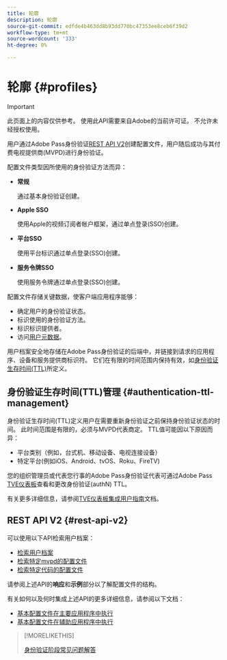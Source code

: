 ```yaml
---
title: 轮廓
description: 轮廓
source-git-commit: edfde4b463dd8b93dd770bc47353ee8ceb6f39d2
workflow-type: tm+mt
source-wordcount: '333'
ht-degree: 0%

---
```


# 轮廓 {#profiles}

>[!IMPORTANT]
>
> 此页面上的内容仅供参考。 使用此API需要来自Adobe的当前许可证。 不允许未经授权使用。

用户通过Adobe Pass身份验证[REST API V2](/help/authentication/integration-guide-programmers/rest-apis/rest-api-v2/rest-api-v2-overview.md)创建配置文件，用户随后成功与其付费电视提供商(MVPD)进行身份验证。

配置文件类型因所使用的身份验证方法而异：

* **常规**

  通过基本身份验证创建。

* **Apple SSO**

  使用Apple的视频订阅者帐户框架，通过单点登录(SSO)创建。

* **平台SSO**

  使用平台标识通过单点登录(SSO)创建。

* **服务令牌SSO**

  使用服务令牌通过单点登录(SSO)创建。

配置文件存储关键数据，使客户端应用程序能够：

* 确定用户的身份验证状态。
* 标识使用的身份验证方法。
* 标识标识提供者。
* 访问[用户元数据](/help/authentication/integration-guide-programmers/features-standard/entitlements/user-metadata.md)。

用户档案安全地存储在Adobe Pass身份验证的后端中，并链接到请求的应用程序、设备和服务提供商标识符。 它们在有限的时间范围内保持有效，如[身份验证生存时间(TTL)](#authentication-ttl-management)所定义。

## 身份验证生存时间(TTL)管理 {#authentication-ttl-management}

身份验证生存时间(TTL)定义用户在需要重新身份验证之前保持身份验证状态的时间。 此时间范围是有限的，必须与MVPD代表商定。 TTL值可能因以下原因而异：

* 平台类别（例如，台式机、移动设备、电视连接设备）
* 特定平台(例如iOS、Android、tvOS、Roku、FireTV)

您的组织管理员或代表您行事的Adobe Pass身份验证代表可通过Adobe Pass [TVE仪表板](/help/authentication/integration-guide-programmers/rest-apis/rest-api-v2/rest-api-v2-glossary.md#tve-dashboard)查看和更改身份验证(authN) TTL。

有关更多详细信息，请参阅[TVE仪表板集成用户指南](/help/authentication/user-guide-tve-dashboard/tve-dashboard-integrations.md#most-used-flows)文档。

## REST API V2 {#rest-api-v2}

可以使用以下API检索用户档案：

* [检索用户档案](/help/authentication/integration-guide-programmers/rest-apis/rest-api-v2/apis/profiles-apis/rest-api-v2-profiles-apis-retrieve-profiles.md)
* [检索特定mvpd的配置文件](/help/authentication/integration-guide-programmers/rest-apis/rest-api-v2/apis/profiles-apis/rest-api-v2-profiles-apis-retrieve-profile-for-specific-mvpd.md)
* [检索特定代码的配置文件](/help/authentication/integration-guide-programmers/rest-apis/rest-api-v2/apis/profiles-apis/rest-api-v2-profiles-apis-retrieve-profile-for-specific-code.md)

请参阅上述API的&#x200B;**响应**&#x200B;和&#x200B;**示例**&#x200B;部分以了解配置文件的结构。

有关如何以及何时集成上述API的更多详细信息，请参阅以下文档：

* [基本配置文件在主要应用程序中执行](/help/authentication/integration-guide-programmers/rest-apis/rest-api-v2/flows/basic-access-flows/rest-api-v2-basic-profiles-primary-application-flow.md)
* [基本配置文件在辅助应用程序中执行](/help/authentication/integration-guide-programmers/rest-apis/rest-api-v2/flows/basic-access-flows/rest-api-v2-basic-profiles-secondary-application-flow.md)

>[!MORELIKETHIS]
>
> [身份验证阶段常见问题解答](/help/authentication/integration-guide-programmers/rest-apis/rest-api-v2/rest-api-v2-faqs.md#authentication-phase-faqs-general)
